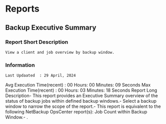 # Reports
## Backup Executive Summary
### Report Short Description
```View a client and job overview by backup window.```
### Information 
    Last Updaated  : 29 April, 2024
Avg Execution Time(recent) : 00 Hours: 00 Minutes: 09 Seconds
    Max Execution Time(recent) : 00 Hours: 03 Minutes: 18 Seconds
    Report Long Description- This report provides an Executive Summary overview of the status of backup jobs within defined backup windows.-  Select a backup window to narrow the scope of the report.-  This report is equivalent to the following NetBackup OpsCenter report(s): Job Count within Backup Window.- .